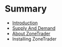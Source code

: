 # Summary

* [Introduction](README.md)
* [Supply And Demand](SupplyAndDemand.md)
* [About ZoneTrader](AboutZoneTrader.md)
* Installing ZoneTrader

